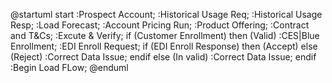 @startuml
start 
:Prospect Account;
:Historical Usage Req;
:Historical Usage Resp;
:Load Forecast;
:Account Pricing Run;
:Product Offering;
:Contract and T&Cs;
:Excute & Verify;
if (Customer Enrollment) then (Valid)
   :CES|Blue Enrollment;
   :EDI Enroll Request;
   if (EDI Enroll Response) then (Accept)
   else (Reject)
   :Correct Data Issue;
   endif
else (In valid)
   :Correct Data Issue; 
endif
:Begin Load FLow;
@enduml
